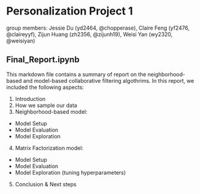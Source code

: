 # Personalization Project 1

group members: Jessie Du (yd2464, @chopperase), Claire Feng (yf2476, @claireyyf), Zijun Huang (zh2356, @zijunh19), Weisi Yan (wy2320, @weisiyan)

## Final_Report.ipynb

This markdown file contains a summary of report on the neighborhood-based and model-based collaborative filtering algothrims. In this report, we included the following aspects:
 
  1. Introduction
  2. How we sample our data
  3. Neighborhood-based model:
  - Model Setup
  - Model Evaluation
  - Model Exploration
  4. Matrix Factorization model:
  - Model Setup
  - Model Evaluation
  - Model Exploration (tuning hyperparameters)
  5. Conclusion & Next steps
